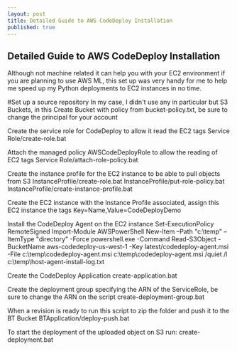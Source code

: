 ```yaml
---
layout: post
title: Detailed Guide to AWS CodeDeploy Installation
published: true
---
```

## Detailed Guide to AWS CodeDeploy Installation
Although not machine related it can help you with your EC2 environment if you are planning to use AWS ML, this set up was very handy for me to help me speed up my Python deployments to EC2 instances in no time.

#Set up a source repository
In my case, I didn't use any in particular but S3 Buckets, in this 
Create Bucket with policy from bucket-policy.txt, be sure to change the principal for your account

Create the service role for CodeDeploy to allow it read the EC2 tags
Service Role/create-role.bat

Attach the managed policy AWSCodeDeployRole to allow the reading of EC2 tags
Service Role/attach-role-policy.bat

Create the instance profile for the EC2 instance to be able to pull objects from S3
InstanceProfile/create-role.bat
InstanceProfile/put-role-policy.bat
InstanceProfile/create-instance-profile.bat

Create the EC2 instance with the Instance Profile associated, assign this EC2 instance the tags Key=Name,Value=CodeDeployDemo

Install the CodeDeploy Agent on the EC2 instance
Set-ExecutionPolicy RemoteSigned
Import-Module AWSPowerShell
New-Item –Path "c:\temp" –ItemType "directory" -Force
powershell.exe -Command Read-S3Object -BucketName aws-codedeploy-us-west-1  -Key latest/codedeploy-agent.msi -File c:\temp\codedeploy-agent.msi
c:\temp\codedeploy-agent.msi /quiet /l c:\temp\host-agent-install-log.txt

Create the CodeDeploy Application
create-application.bat

Create the deployment group specifying the ARN of the ServiceRole, be sure to change the ARN on the script
create-deployment-group.bat

When a revision is ready to run this script to zip the folder and push it to the BT Bucket
BTApplication/deploy-push.bat

To start the deployment of the uploaded object on S3 run:
create-deployment.bat
